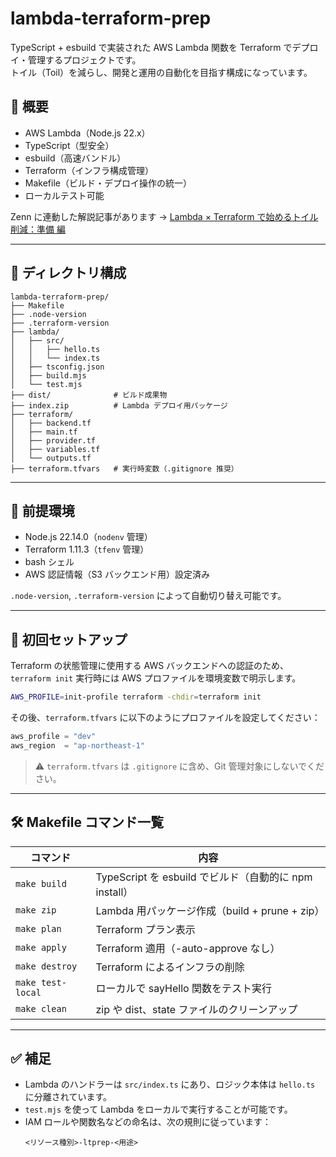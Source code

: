 # lambda-terraform-prep

TypeScript + esbuild で実装された AWS Lambda 関数を Terraform でデプロイ・管理するプロジェクトです。  
トイル（Toil）を減らし、開発と運用の自動化を目指す構成になっています。

## 📌 概要

- AWS Lambda（Node.js 22.x）
- TypeScript（型安全）
- esbuild（高速バンドル）
- Terraform（インフラ構成管理）
- Makefile（ビルド・デプロイ操作の統一）
- ローカルテスト可能

Zenn に連動した解説記事があります → [Lambda × Terraform で始めるトイル削減：準備 編](https://zenn.dev/inventit/articles/automate-toil-by-lambda-terraform-prep)

---

## 📁 ディレクトリ構成

```
lambda-terraform-prep/
├── Makefile
├── .node-version
├── .terraform-version
├── lambda/
│   ├── src/
│   │   ├── hello.ts
│   │   └── index.ts
│   ├── tsconfig.json
│   ├── build.mjs
│   └── test.mjs
├── dist/              # ビルド成果物
├── index.zip          # Lambda デプロイ用パッケージ
├── terraform/
│   ├── backend.tf
│   ├── main.tf
│   ├── provider.tf
│   ├── variables.tf
│   └── outputs.tf
├── terraform.tfvars   # 実行時変数（.gitignore 推奨）
```

---

## 🔧 前提環境

- Node.js 22.14.0（`nodenv` 管理）
- Terraform 1.11.3（`tfenv` 管理）
- bash シェル
- AWS 認証情報（S3 バックエンド用）設定済み

`.node-version`, `.terraform-version` によって自動切り替え可能です。

---

## 📝 初回セットアップ

Terraform の状態管理に使用する AWS バックエンドへの認証のため、`terraform init` 実行時には AWS プロファイルを環境変数で明示します。

```bash
AWS_PROFILE=init-profile terraform -chdir=terraform init
```

その後、`terraform.tfvars` に以下のようにプロファイルを設定してください：

```hcl:title=terraform.tfvars
aws_profile = "dev"
aws_region  = "ap-northeast-1"
```

> ⚠️ `terraform.tfvars` は `.gitignore` に含め、Git 管理対象にしないでください。

---

## 🛠️ Makefile コマンド一覧

| コマンド             | 内容                                                  |
|----------------------|-------------------------------------------------------|
| `make build`         | TypeScript を esbuild でビルド（自動的に npm install）|
| `make zip`           | Lambda 用パッケージ作成（build + prune + zip）       |
| `make plan`          | Terraform プラン表示                                  |
| `make apply`         | Terraform 適用（-auto-approve なし）                  |
| `make destroy`       | Terraform によるインフラの削除                      |
| `make test-local`    | ローカルで sayHello 関数をテスト実行                  |
| `make clean`         | zip や dist、state ファイルのクリーンアップ           |

---

## ✅ 補足

- Lambda のハンドラーは `src/index.ts` にあり、ロジック本体は `hello.ts` に分離されています。
- `test.mjs` を使って Lambda をローカルで実行することが可能です。
- IAM ロールや関数名などの命名は、次の規則に従っています：
  ```
  <リソース種別>-ltprep-<用途>
  ```
